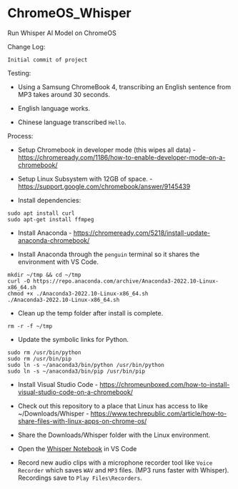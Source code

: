 # ChromeOS_Whisper
Run Whisper AI Model on ChromeOS

Change Log:

```
Initial commit of project
```

Testing:

* Using a Samsung ChromeBook 4, transcribing an English sentence from MP3 takes around 30 seconds.

* English language works.

* Chinese language transcribed `Hello`.

Process:

* Setup Chromebook in developer mode (this wipes all data) - https://chromeready.com/1186/how-to-enable-developer-mode-on-a-chromebook/

* Setup Linux Subsystem with 12GB of space. - https://support.google.com/chromebook/answer/9145439

* Install dependencies:

```
sudo apt install curl
sudo apt-get install ffmpeg
```

* Install Anaconda - https://chromeready.com/5218/install-update-anaconda-chromebook/

* Install Anaconda through the `penguin` terminal so it shares the environment with VS Code.

```
mkdir ~/tmp && cd ~/tmp
curl -O https://repo.anaconda.com/archive/Anaconda3-2022.10-Linux-x86_64.sh
chmod +x ./Anaconda3-2022.10-Linux-x86_64.sh
./Anaconda3-2022.10-Linux-x86_64.sh
```

* Clean up the temp folder after install is complete.

```
rm -r -f ~/tmp
```

* Update the symbolic links for Python.

```
sudo rm /usr/bin/python
sudo rm /usr/bin/pip
sudo ln -s ~/anaconda3/bin/python /usr/bin/python
sudo ln -s ~/anaconda3/bin/pip /usr/bin/pip
```

* Install Visual Studio Code - https://chromeunboxed.com/how-to-install-visual-studio-code-on-a-chromebook/

* Check out this repository to a place that Linux has access to like ~/Downloads/Whisper - https://www.techrepublic.com/article/how-to-share-files-with-linux-apps-on-chrome-os/

* Share the Downloads/Whisper folder with the Linux environment.

* Open the [Whisper Notebook](Whisper.ipynb) in VS Code

* Record new audio clips with a microphone recorder tool like `Voice Recorder` which saves `WAV` and `MP3` files. (MP3 runs faster with Whisper). Recordings save to `Play Files\Recorders`.

